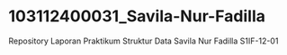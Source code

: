 # 103112400031_Savila-Nur-Fadilla
Repository Laporan Praktikum Struktur Data Savila Nur Fadilla S1IF-12-01
